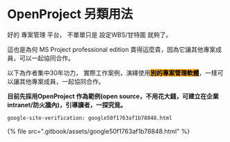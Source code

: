 # OpenProject 另類用法

好的 專案管理 平台， 不單單只是  設定WBS/甘特圖 就夠了。

這也是為何 MS Project professional edition 賣得這麼貴，因為它讓其他專案成員，可以一起協同合作。

以下為作者集中30年功力， 實際工作案例，演繹使用<mark style="background-color:orange;">**別的專案管理軟體**</mark>，一樣可以讓其他專案成員，一起協同合作。&#x20;

**目前先採用OpenProject 作為範例(open source，不用花大錢，可建立在企業intranet/防火牆內)，引導讀者，一探究竟。**&#x20;



```html
google-site-verification: google50f1763af1b78848.html
```

{% file src=".gitbook/assets/google50f1763af1b78848.html" %}
